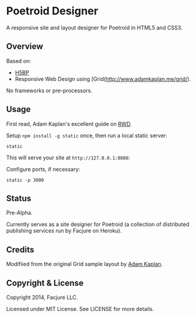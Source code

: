 # Poetroid Designer

A responsive site and layout designer for Poetroid in HTML5 and CSS3.

## Overview

Based on:

* [H5BP](http://html5boilerplate.com)
* Responsive Web Design using [Grid(http://www.adamkaplan.me/grid/).

No frameworks or pre-processors.

## Usage

First read, Adam Kaplan's excellent guide on [RWD]( http://www.adamkaplan.me/grid/).

Setup `npm install -g static` once, then run a local static server:

    static

This will serve your site at `http://127.0.0.1:8080`:

Configure ports, if necessary:

    static -p 3000

## Status

Pre-Alpha.

Currently serves as a site designer for Poetroid (a collection of distributed publishing services run by Facjure on Heroku).

## Credits

Modifiied from the original Grid sample layout by [Adam Kaplan](http://www.adamkaplan.me/).

## Copyright & License

Copyright 2014, Facjure LLC.

Licensed under MIT License. See LICENSE for more details.
